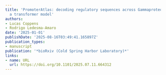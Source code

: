 ```yaml
---
title: 'PromoterAtlas: decoding regulatory sequences across Gammaproteobacteria using
  a transformer model'
authors:
- Lucas Coppens
- Rodrigo Ledesma‐Amaro
date: '2025-01-01'
publishDate: '2025-08-16T03:49:41.165897Z'
publication_types:
- manuscript
publication: '*bioRxiv (Cold Spring Harbor Laboratory)*'
links:
- name: URL
  url: https://doi.org/10.1101/2025.07.11.664312
---
```

